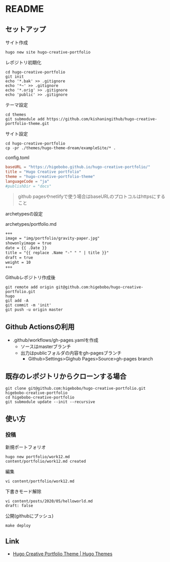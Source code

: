 # README

## セットアップ

サイト作成

```shell
hugo new site hugo-creative-portfolio
```

レポジトリ初期化

```shell
cd hugo-creative-portfolio
git init
echo '*.bak' >> .gitignore
echo '*~' >> .gitignore
echo '*.orig' >> .gitignore
echo 'public' >> .gitignore
```

テーマ設定

```shell
cd themes 
git submodule add https://github.com/kishaningithub/hugo-creative-portfolio-theme.git
```

サイト設定

```shell
cd hugo-creative-portfolio
cp -pr ./themes/hugo-theme-dream/exampleSite/* .
```

config.toml

```toml
baseURL = "https://higebobo.github.io/hugo-creative-portfolio/"
title = "Hugo Creative portfolio"
theme = "hugo-creative-portfolio-theme"
languageCode = "ja"
#publishDir = "docs"
```

> github pagesやnetlifyで使う場合はbaseURLのプロトコルはhttpsにすること

archetypesの設定

archetypes/portfolio.md

```markdown
+++
image = "img/portfolio/gravity-paper.jpg"
showonlyimage = true
date = {{ .Date }}
title = "{{ replace .Name "-" " " | title }}"
draft = true
weight = 10
+++
```

Githubレポジトリ作成後

```shell
git remote add origin git@github.com:higebobo/hugo-creative-portfolio.git
hugo
git add -A
git commit -m 'init'
git push -u origin master
```

## Github Actionsの利用

* .github/workflows/gh-pages.yamlを作成
    * ソースはmasterブランチ
    * 出力はpublicフォルダの内容をgh-pagesブランチ
        * Github>Settings>Gighub Pages>Source>gh-pages branch

## 既存のレポジトリからクローンする場合

```shell
git clone git@github.com:higebobo/hugo-creative-portfolio.git higebobo-creative-portfolio
cd higebobo-creative-portfolio
git submodule update --init --recursive
```

## 使い方

### 投稿

新規ポートフォリオ

```shell
hugo new portfolio/work12.md
content/portfolio/work12.md created
```

編集

```shell
vi content/portfolio/work12.md
```

下書きモード解除

```shell
vi content/posts/2020/05/helloworld.md
draft: false
```

公開(githubにプッシュ)

```shell
make deploy
```

## Link

* [Hugo Creative Portfolio Theme \| Hugo Themes](https://themes.gohugo.io/hugo-creative-portfolio-theme/)
